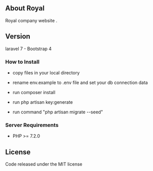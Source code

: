 
## About Royal

Royal company website .

## Version

laravel 7 - Bootstrap 4

### How to Install

 - copy files in your local directory

 - rename env.example to .env file and set your db connection data

 - run composer install

 - run php artisan key:generate

 - run command "php artisan migrate --seed"

 

   

### Server Requirements



- PHP >= 7.2.0

## License

Code released under the MIT license
